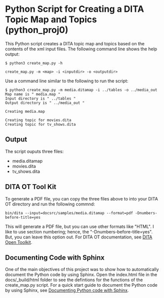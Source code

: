 # Python Script for Creating a DITA Topic Map and Topics (python_proj0)

This Python script creates a DITA topic map and topics based on the contents of the xml input files. The following command line shows the help output:

```
$ python3 create_map.py -h

create_map.py -m <map> -i <inputdir> -o <outputdir>
```
Use a command line similar to the following to run the script:

```
$ python3 create_map.py -m media.ditamap -i ../tables -o ../media_out
Map name is " media.map "
Input directory is " ../tables "
Output directory is " ../media_out "

Creating media.map

Creating topic for movies.dita
Creating topic for tv_shows.dita
```
## Output

The script ouputs three files:
- media.ditamap
- movies.dita
- tv_shows.dita

## DITA OT Tool Kit

To generate a PDF file, you can copy the three files above to into your DITA OT directory and run the following commnd:

```
bin/dita --input=docsrc/samples/media.ditamap --format=pdf -Dnumbers-before-title=yes
```

This will generate a PDF file, but you can use other formats like "HTML". I like to use section numbering; hence, the "-Dnumbers-before-title=yes". But, you can leave this option out. For DITA OT documentation, see [DITA Open Toolkit](https://www.dita-ot.org/dev/).

## Documenting Code with Sphinx

One of the main objectives of this project was to show how to automatically document the Python code by using Sphinx. Open the index.html file in the docs/\_build/html folder to see the defintions for the functions of the create_map.py script. For a quick start guide to  document the Python code by using Sphinx, see [Documenting Python code with Sphinx](https://towardsdatascience.com/documenting-python-code-with-sphinx-554e1d6c4f6d).
